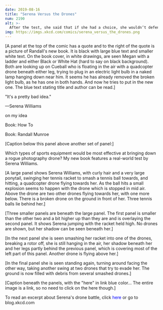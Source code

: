 ```yaml
---
date: 2019-08-16
title: "Serena Versus the Drones"
num: 2190
alt: >-
  After the test, she said that if she had a choice, she wouldn’t defend herself against drones using a tennis ball and racket, though she would absolutely pick them over other sports equipment. But, she added, "Drones don't bother me."
img: https://imgs.xkcd.com/comics/serena_versus_the_drones.png
---
```

[A panel at the top of the comic has a quote and to the right of the quote is a picture of Randall's new book. It is black with large blue text and smaller white text. On the book cover, in white drawings, are seen Megan with a ladder and either Black or White Hat (hard to say on black background). Both are looking up on Cueball who is floating in the air with a quadcopter drone beneath either leg, trying to plug in an electric light bulb in a naked lamp hanging down near him. It seems he has already removed the broken light bulb, as he has one in both hands. And now he tries to put in the new one. The blue text stating title and author can be read.]

"It's a pretty bad idea."

—Serena Williams

on my idea

Book: How To

Book: Randall Munroe

[Caption below this panel above another set of panel:]

Which types of sports equipment would be most effective at bringing down a rogue photography drone? My new book features a real-world test by Serena Williams.

[A large panel shows Serena Williams, with curly hair and a very large ponytail, swinging her tennis racket to smash a tennis ball towards, and hitting, a quadcopter drone flying towards her. As the ball hits a small explosion seems to happen with the drone which is stopped in mid air. Above the drone are two other drones flying towards her, with one more below. There is a broken drone on the ground in front of her. Three tennis balls lie behind her.]

[Three smaller panels are beneath the large panel. The first panel is smaller than the other two and a bit higher up than they are and is overlaying the second panel. It shows Serena jumping with the racket held high. No drones are shown, but her shadow can be seen beneath her.]

[In the next panel she is seen smashing her racket into one of the drones, breaking a rotor off, she is still hanging in the air, her shadow beneath her and her legs partly behind the previous panel, which is covering most of the left part of this panel. Another drone is flying above her.]

[In the final panel she is seen standing again, turning around facing the other way, taking another swing at two drones that try to evade her. The ground is now filled with debris from several smashed drones.]

[Caption beneath the panels, with the "here" in link blue color... The entire image is a link, so no need to click on the here though.]

To read an excerpt about Serena's drone battle, click <span style="color:blue">here</span> or go to blog.xkcd.com